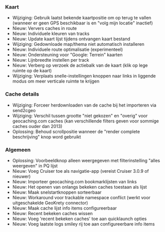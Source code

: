 ### Kaart
- Wijziging: Gebruik laatst bekende kaartpositie om op terug te vallen (wanneer er geen GPS beschikbaar is en "volg mijn locatie" inactief)
- Nieuw: Ververs caches in route
- Nieuw: Individuele kleuren van tracks
- Nieuw: Update kaart lijst tijdens ontvangen kaart bestand
- Wijziging: Gedownloade map/thema niet automatisch installeren
- Nieuw: Individuele route optimalisatie (experimenteel)
- Nieuw: Ondersteuning voor "Google: Terrein" kaarten
- Nieuw: Lijnbreedte instellen per track
- Nieuw: Verberg op verzoek de actiebalk van de kaart (klik op lege ruimte op de kaart)
- Wijziging: Verplaats snelle-instellingen knoppen naar links in liggende modus om meer verticale ruimte te krijgen

### Cache details
- Wijziging: Forceer herdownloaden van de cache bij het importeren via send2cgeo
- Wijziging: Verschil tussen grootte "niet gekozen" en "overig" voor geocaching.com caches (kan verschillende filters geven voor sommige caches ouder dan 2013)
- Oplossing: Behoud scrollpositie wanneer de "render complete beschrijving" knop word gebruikt

### Algemeen
- Oplossing: Voorbeeldknop alleen weergegeven met filterinstelling "alles weergeven" in PQ lijst
- Nieuw: Voeg Cruiser toe als navigatie-app (vereist Cruiser 3.0.9 of nieuwer)
- Nieuw: Importeer geocaching.com bookmarklijsten van links
- Nieuw: Het openen van onlangs bekeken caches toestaan als lijst
- Nieuw: Maak snelstartknoppen sorteerbaar
- Nieuw: Workaround voor trackable namespace conflict (werkt voor uitgeschakelde GeoKrety connector)
- Nieuw: Maak cache lijst info items configureerbaar
- Nieuw: Recent bekeken caches wissen
- Nieuw: Voeg 'recent bekeken caches' toe aan quicklaunch opties
- Nieuw: Voeg laatste logs smiley rij toe aan configureerbare info items
